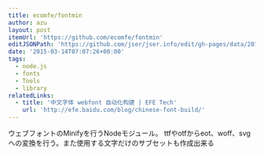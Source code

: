 ```yaml
---
title: ecomfe/fontmin
author: azu
layout: post
itemUrl: 'https://github.com/ecomfe/fontmin'
editJSONPath: 'https://github.com/jser/jser.info/edit/gh-pages/data/2015/03/index.json'
date: '2015-03-14T07:07:26+00:00'
tags:
  - node.js
  - fonts
  - Tools
  - library
relatedLinks:
  - title: '中文字体 webfont 自动化构建 | EFE Tech'
    url: 'http://efe.baidu.com/blog/chinese-font-build/'
---
```

ウェブフォントのMinifyを行うNodeモジュール。
ttfやotfからeot、woff、svgへの変換を行う。また使用する文字だけのサブセットも作成出来る
